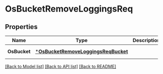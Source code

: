 # OsBucketRemoveLoggingsReq

## Properties
Name | Type | Description | Notes
------------ | ------------- | ------------- | -------------
**OsBucket** | [***OsBucketRemoveLoggingsReqBucket**](OSBucketRemoveLoggingsReq_Bucket.md) |  | [default to null]

[[Back to Model list]](../README.md#documentation-for-models) [[Back to API list]](../README.md#documentation-for-api-endpoints) [[Back to README]](../README.md)


